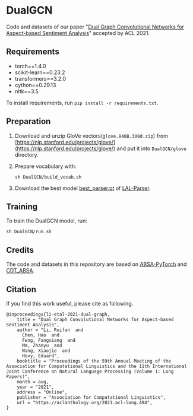 # DualGCN

Code and datasets of our paper "[Dual Graph Convolutional Networks for Aspect-based Sentiment Analysis](https://aclanthology.org/2021.acl-long.494/)" accepted by ACL 2021.



## Requirements

- torch==1.4.0
- scikit-learn==0.23.2
- transformers==3.2.0
- cython==0.29.13
- nltk==3.5

To install requirements, run `pip install -r requirements.txt`.

## Preparation

1. Download and unzip GloVe vectors(`glove.840B.300d.zip`) from [https://nlp.stanford.edu/projects/glove/](https://nlp.stanford.edu/projects/glove/) and put it into  `DualGCN/glove` directory.

2. Prepare vocabulary with:

   `sh DualGCN/build_vocab.sh`

3. Download the best model [best_parser.pt](LAL-Parser/best_model/readme.md) of [LAL-Parser](https://github.com/KhalilMrini/LAL-Parser).

## Training

To train the DualGCN model, run:

`sh DualGCN/run.sh`

## Credits

The code and datasets in this repository are based on [ABSA-PyTorch](https://github.com/songyouwei/ABSA-PyTorch) and [CDT_ABSA](https://github.com/Guangzidetiaoyue/CDT_ABSA).



## Citation

If you find this work useful, please cite as following.

```
@inproceedings{li-etal-2021-dual-graph,
    title = "Dual Graph Convolutional Networks for Aspect-based Sentiment Analysis",
    author = "Li, Ruifan  and
      Chen, Hao  and
      Feng, Fangxiang  and
      Ma, Zhanyu  and
      Wang, Xiaojie  and
      Hovy, Eduard",
    booktitle = "Proceedings of the 59th Annual Meeting of the Association for Computational Linguistics and the 11th International Joint Conference on Natural Language Processing (Volume 1: Long Papers)",
    month = aug,
    year = "2021",
    address = "Online",
    publisher = "Association for Computational Linguistics",
    url = "https://aclanthology.org/2021.acl-long.494",
}
```

